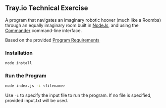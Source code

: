 ## Tray.io Technical Exercise

A program that navigates an imaginary robotic hoover (much like a Roomba) through an equally imaginary room built in [NodeJs](https://nodejs.org/en/), and using the [Commander](https://github.com/tj/commander.js/) command-line interface.

Based on the provided [Program Requirements](https://gist.github.com/alirussell/2d200d21f117f8d570667daa7acdbae5#file-readme-md)

### Installation
```bash
node install
``` 

### Run the Program
```bash
node index.js -i <filename>
``` 
Use `-i` to specify the input file to run the program. If no file is specified, provided input.txt will be used. 
